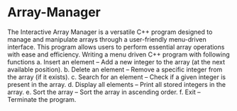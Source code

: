 # Array-Manager
The Interactive Array Manager is a versatile C++ program designed to manage and manipulate arrays through a user-friendly menu-driven interface. This program allows users to perform essential array operations with ease and efficiency.
Writing a menu driven C++ program with following functions
a. Insert an element – Add a new integer to the array (at the next available position).
b. Delete an element – Remove a specific integer from the array (if it exists).
c. Search for an element – Check if a given integer is present in the array.
d. Display all elements – Print all stored integers in the array.
e. Sort the array – Sort the array in ascending order.
f. Exit – Terminate the program.
